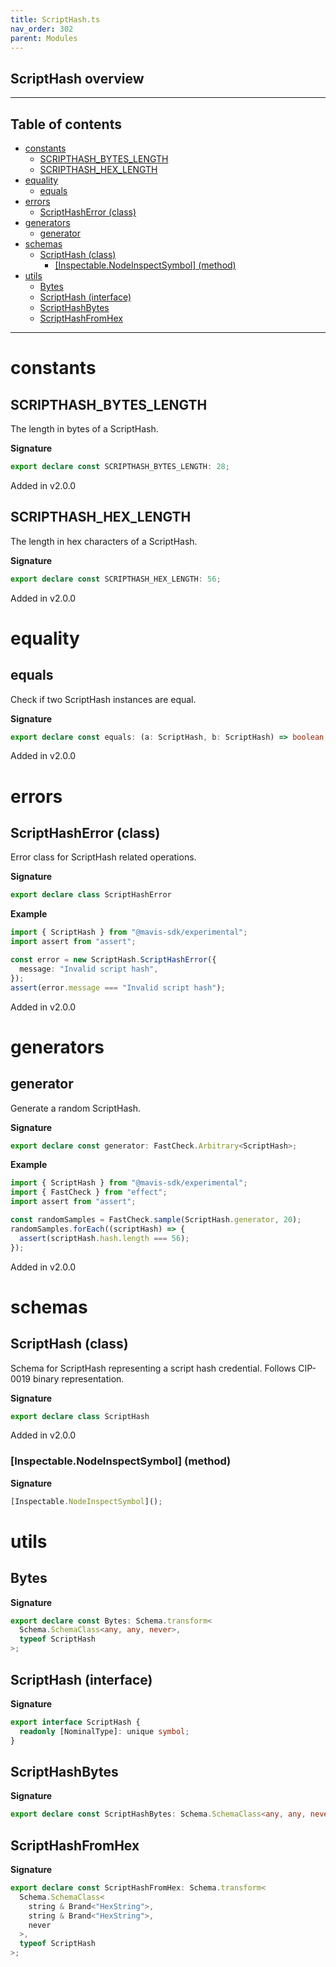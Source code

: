 ```yaml
---
title: ScriptHash.ts
nav_order: 302
parent: Modules
---
```


## ScriptHash overview

---

<h2 class="text-delta">Table of contents</h2>

- [constants](#constants)
  - [SCRIPTHASH_BYTES_LENGTH](#scripthash_bytes_length)
  - [SCRIPTHASH_HEX_LENGTH](#scripthash_hex_length)
- [equality](#equality)
  - [equals](#equals)
- [errors](#errors)
  - [ScriptHashError (class)](#scripthasherror-class)
- [generators](#generators)
  - [generator](#generator)
- [schemas](#schemas)
  - [ScriptHash (class)](#scripthash-class)
    - [[Inspectable.NodeInspectSymbol] (method)](#inspectablenodeinspectsymbol-method)
- [utils](#utils)
  - [Bytes](#bytes)
  - [ScriptHash (interface)](#scripthash-interface)
  - [ScriptHashBytes](#scripthashbytes)
  - [ScriptHashFromHex](#scripthashfromhex)

---

# constants

## SCRIPTHASH_BYTES_LENGTH

The length in bytes of a ScriptHash.

**Signature**

```ts
export declare const SCRIPTHASH_BYTES_LENGTH: 28;
```

Added in v2.0.0

## SCRIPTHASH_HEX_LENGTH

The length in hex characters of a ScriptHash.

**Signature**

```ts
export declare const SCRIPTHASH_HEX_LENGTH: 56;
```

Added in v2.0.0

# equality

## equals

Check if two ScriptHash instances are equal.

**Signature**

```ts
export declare const equals: (a: ScriptHash, b: ScriptHash) => boolean;
```

Added in v2.0.0

# errors

## ScriptHashError (class)

Error class for ScriptHash related operations.

**Signature**

```ts
export declare class ScriptHashError
```

**Example**

```ts
import { ScriptHash } from "@mavis-sdk/experimental";
import assert from "assert";

const error = new ScriptHash.ScriptHashError({
  message: "Invalid script hash",
});
assert(error.message === "Invalid script hash");
```

Added in v2.0.0

# generators

## generator

Generate a random ScriptHash.

**Signature**

```ts
export declare const generator: FastCheck.Arbitrary<ScriptHash>;
```

**Example**

```ts
import { ScriptHash } from "@mavis-sdk/experimental";
import { FastCheck } from "effect";
import assert from "assert";

const randomSamples = FastCheck.sample(ScriptHash.generator, 20);
randomSamples.forEach((scriptHash) => {
  assert(scriptHash.hash.length === 56);
});
```

Added in v2.0.0

# schemas

## ScriptHash (class)

Schema for ScriptHash representing a script hash credential.
Follows CIP-0019 binary representation.

**Signature**

```ts
export declare class ScriptHash
```

Added in v2.0.0

### [Inspectable.NodeInspectSymbol] (method)

**Signature**

```ts
[Inspectable.NodeInspectSymbol]();
```

# utils

## Bytes

**Signature**

```ts
export declare const Bytes: Schema.transform<
  Schema.SchemaClass<any, any, never>,
  typeof ScriptHash
>;
```

## ScriptHash (interface)

**Signature**

```ts
export interface ScriptHash {
  readonly [NominalType]: unique symbol;
}
```

## ScriptHashBytes

**Signature**

```ts
export declare const ScriptHashBytes: Schema.SchemaClass<any, any, never>;
```

## ScriptHashFromHex

**Signature**

```ts
export declare const ScriptHashFromHex: Schema.transform<
  Schema.SchemaClass<
    string & Brand<"HexString">,
    string & Brand<"HexString">,
    never
  >,
  typeof ScriptHash
>;
```
